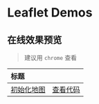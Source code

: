 # Leaflet Demos

## 在线效果预览

> 建议用 `chrome` 查看

[placeholder]: p

| 标题 |  |
|:-------- |:--------:|
| [初始化地图](http://coalyer.github.io/starter-kit/src/Leaflet/Leaflet/index.html) | [查看代码](https://github.com/coalyer/starter-kit/tree/master/src/Leaflet/Leaflet/index.html) |

[/placeholder]: p